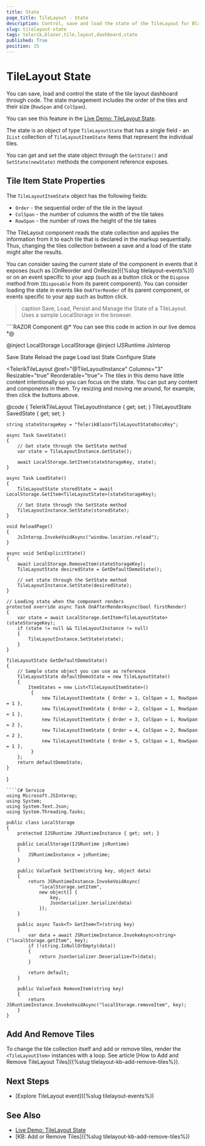 ```yaml
---
title: State
page_title: TileLayout - State
description: Control, save and load the state of the TileLayout for Blazor.
slug: tilelayout-state
tags: telerik,blazor,tile,layout,dashboard,state
published: True
position: 25
---
```


# TileLayout State

You can save, load and control the state of the tile layout dashboard through code. The state management includes the order of the tiles and their size (`RowSpan` and `ColSpan`).

You can see this feature in the [Live Demo: TileLayout State](https://demos.telerik.com/blazor-ui/tilelayout/persist-state).

The state is an object of type `TileLayoutState` that has a single field - an `IList` collection of `TileLayoutItemState` items that represent the individual tiles. 

You can get and set the state object through the `GetState()` and `SetState(newState)` methods the component reference exposes.

## Tile Item State Properties

The `TileLayoutItemState` object has the following fields:

* `Order` - the sequential order of the tile in the layout
* `ColSpan` - the number of columns the width of the tile takes
* `RowSpan` - the number of rows the height of the tile takes

The TileLayout component reads the state collection and applies the information from it to each tile that is declared in the markup sequentially. Thus, changing the tiles collection between a save and a load of the state might alter the results.

You can consider saving the current state of the component in events that it exposes (such as [OnReorder and OnResize]({%slug tilelayout-events%})) or on an event specific to your app (such as a button click or the `Dispose` method from `IDisposable` from its parent component). You can consider loading the state in events like `OnAfterRender` of its parent component, or events specific to your app such as button click.

>caption Save, Load, Persist and Manage the State of a TileLayout. Uses a sample LocalStorage in the browser.

<div class="skip-repl"></div>
````RAZOR Component
@* You can see this code in action in our live demos *@

@inject LocalStorage LocalStorage
@inject IJSRuntime JsInterop

<TelerikButton OnClick="@SaveState" Icon="@SvgIcon.Save" Class="mr-sm">Save State</TelerikButton>
<TelerikButton OnClick="@ReloadPage" Icon="@SvgIcon.ArrowRotateCw" Class="mr-sm">Reload the page</TelerikButton>
<TelerikButton OnClick="@LoadState" Icon="@SvgIcon.Download" Class="mr-sm">Load last State</TelerikButton>
<TelerikButton OnClick="@SetExplicitState" Icon="@SvgIcon.Gear" Class="mr-sm">Configure State</TelerikButton>

<TelerikTileLayout @ref="@TileLayoutInstance"
                   Columns="3"
                   Resizable="true"
                   Reorderable="true">
    <TileLayoutItems>
        <TileLayoutItem HeaderText="Panel 1"></TileLayoutItem>
        <TileLayoutItem HeaderText="Panel 2"></TileLayoutItem>
        <TileLayoutItem HeaderText="Panel 3" RowSpan="2">
            <Content>The tiles in this demo have little content intentionally so you can focus on the state. You can put any content and components in them.</Content>
        </TileLayoutItem>
        <TileLayoutItem HeaderText="Panel 4" ColSpan="2" RowSpan="2">
            <Content>Try resizing and moving me around, for example, then click the buttons above.</Content>
        </TileLayoutItem>
        <TileLayoutItem HeaderText="Panel 5"></TileLayoutItem>
    </TileLayoutItems>
</TelerikTileLayout>


@code {
    TelerikTileLayout TileLayoutInstance { get; set; }
    TileLayoutState SavedState { get; set; }
    
    string stateStorageKey = "TelerikBlazorTileLayoutStateDocsKey";

    async Task SaveState()
    {
        // Get state through the GetState method
        var state = TileLayoutInstance.GetState();
        
        await LocalStorage.SetItem(stateStorageKey, state);
    }

    async Task LoadState()
    {
        TileLayoutState storedState = await LocalStorage.GetItem<TileLayoutState>(stateStorageKey);
        
        // Set State through the SetState method
        TileLayoutInstance.SetState(storedState);
    }

    void ReloadPage()
    {
        JsInterop.InvokeVoidAsync("window.location.reload");
    }

    async void SetExplicitState()
    {
        await LocalStorage.RemoveItem(stateStorageKey);
        TileLayoutState desiredState = GetDefaultDemoState();
        
        // set state through the SetState method
        TileLayoutInstance.SetState(desiredState);
    }

    // Loading state when the component renders
    protected override async Task OnAfterRenderAsync(bool firstRender)
    {
        var state = await LocalStorage.GetItem<TileLayoutState>(stateStorageKey);
        if (state != null && TileLayoutInstance != null)
        {
            TileLayoutInstance.SetState(state);
        }
    }

    TileLayoutState GetDefaultDemoState()
    {
        // Sample state object you can use as reference
        TileLayoutState defaultDemoState = new TileLayoutState()
        {
            ItemStates = new List<TileLayoutItemState>()
             {
                 new TileLayoutItemState { Order = 1, ColSpan = 1, RowSpan = 1 },
                 new TileLayoutItemState { Order = 2, ColSpan = 1, RowSpan = 1 },
                 new TileLayoutItemState { Order = 3, ColSpan = 1, RowSpan = 2 },
                 new TileLayoutItemState { Order = 4, ColSpan = 2, RowSpan = 2 },
                 new TileLayoutItemState { Order = 5, ColSpan = 1, RowSpan = 1 },
             }
        };
        return defaultDemoState;
    }
}
````
````C# Service
using Microsoft.JSInterop;
using System;
using System.Text.Json;
using System.Threading.Tasks;

public class LocalStorage
{
    protected IJSRuntime JSRuntimeInstance { get; set; }

    public LocalStorage(IJSRuntime jsRuntime)
    {
        JSRuntimeInstance = jsRuntime;
    }

    public ValueTask SetItem(string key, object data)
    {
        return JSRuntimeInstance.InvokeVoidAsync(
            "localStorage.setItem",
            new object[] {
                key,
                JsonSerializer.Serialize(data)
            });
    }

    public async Task<T> GetItem<T>(string key)
    {
        var data = await JSRuntimeInstance.InvokeAsync<string>("localStorage.getItem", key);
        if (!string.IsNullOrEmpty(data))
        {
            return JsonSerializer.Deserialize<T>(data);
        }

        return default;
    }

    public ValueTask RemoveItem(string key)
    {
        return JSRuntimeInstance.InvokeVoidAsync("localStorage.removeItem", key);
    }
}
````

## Add And Remove Tiles

To change the tile collection itself and add or remove tiles, render the `<TileLayoutItem>` instances with a loop. See article [How to Add and Remove TileLayout Tiles]({%slug tilelayout-kb-add-remove-tiles%}).

## Next Steps

* [Explore TileLayout event]({%slug tilelayout-events%})

## See Also

* [Live Demo: TileLayout State](https://demos.telerik.com/blazor-ui/tilelayout/persist-state)
* [KB: Add or Remove Tiles]({%slug tilelayout-kb-add-remove-tiles%})
